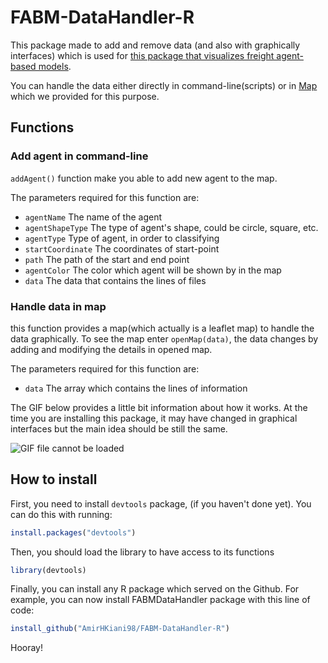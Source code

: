 # FABM-DataHandler-R
This package made to add and remove data (and also with graphically interfaces) which is used for [this package that visualizes freight agent-based models](https://github.com/AmirHKiani98/ABMFreight-Visualizer).

You can handle the data either directly in command-line(scripts) or in [Map](#handle-data-in-map) which we provided for this purpose.

## Functions
### Add agent in command-line
`addAgent()` function make you able to add new agent to the map.

The parameters required for this function are:

* `agentName` The name of the agent
* `agentShapeType` The type of agent's shape, could be circle, square, etc.
* `agentType` Type of agent, in order to classifying
* `startCoordinate` The coordinates of start-point
* `path` The path of the start and end point
* `agentColor` The color which agent will be shown by in the map
* `data` The data that contains the lines of files

### Handle data in map
this function provides a map(which actually is a leaflet map) to handle the data graphically.
To see the map enter `openMap(data)`, the data changes by adding and modifying the details in opened map.

The parameters required for this function are:
* `data` The array which contains the lines of information

The GIF below provides a little bit information about how it works. At the time you are installing this package, it may have changed in graphical interfaces but the main idea should be still the same.

![GIF file cannot be loaded](https://s18.picofile.com/file/8440166068/map.gif)

## How to install
First, you need to install `devtools` package, (if you haven't done yet). You can do this with running:
```r
install.packages("devtools")
```
Then, you should load the library to have access to its functions
```r
library(devtools)
```
Finally, you can install any R package which served on the Github. For example, you can now install FABMDataHandler package with this line of code:
```r
install_github("AmirHKiani98/FABM-DataHandler-R")
```
Hooray!
